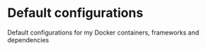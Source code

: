 # Default configurations

Default configurations for my Docker containers, frameworks and dependencies
